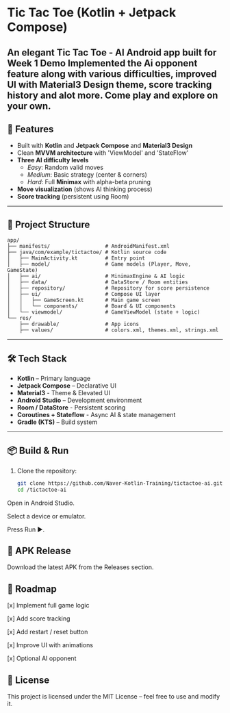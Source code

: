 # Tic Tac Toe (Kotlin + Jetpack Compose)

An elegant **Tic Tac Toe - AI** Android app built for Week 1 Demo
Implemented the Ai opponent feature along with various difficulties, improved UI with Material3 
Design theme, score tracking history and alot more. Come play and explore on your own.
---

## 🚀 Features
- Built with **Kotlin** and **Jetpack Compose** and **Material3 Design**
- Clean **MVVM architecture** with 'ViewModel' and 'StateFlow'
- **Three AI difficulty levels**
   - *Easy*: Random valid moves
   - *Medium*: Basic strategy (center & corners)
   - *Hard*: Full **Minimax** with alpha-beta pruning
-  **Move visualization** (shows AI thinking process)
- **Score tracking** (persistent using Room)

---

## 📂 Project Structure
```text
app/
├── manifests/                  # AndroidManifest.xml
├── java/com/example/tictactoe/ # Kotlin source code
│   ├── MainActivity.kt         # Entry point
│   ├── model/                  # Game models (Player, Move, GameState)
│   ├── ai/                     # MinimaxEngine & AI logic
│   ├── data/                   # DataStore / Room entities
│   ├── repository/             # Repository for score persistence
│   ├── ui/                     # Compose UI layer
│   │   ├── GameScreen.kt       # Main game screen
│   │   └── components/         # Board & UI components
│   └── viewmodel/              # GameViewModel (state + logic)
└── res/
    ├── drawable/               # App icons
    ├── values/                 # colors.xml, themes.xml, strings.xml
```
---

## 🛠️ Tech Stack
- **Kotlin** – Primary language
- **Jetpack Compose** – Declarative UI
- **Material3** - Theme & Elevated UI
- **Android Studio** – Development environment
- **Room / DataStore** - Persistent scoring
- **Coroutines + Stateflow** - Async AI & state management
- **Gradle (KTS)** – Build system

---

## 📦 Build & Run
1. Clone the repository:
   ```bash
   git clone https://github.com/Naver-Kotlin-Training/tictactoe-ai.git
   cd /tictactoe-ai
Open in Android Studio.

Select a device or emulator.

Press Run ▶️.

## 📲 APK Release
Download the latest APK from the Releases section.

## 📝 Roadmap
 [x] Implement full game logic

 [x] Add score tracking

 [x] Add restart / reset button

 [x] Improve UI with animations

 [x] Optional AI opponent

## 📜 License
This project is licensed under the MIT License – feel free to use and modify it.
